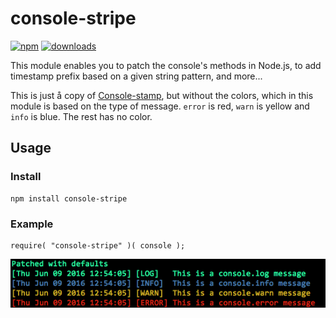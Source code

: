 # console-stripe

[![npm][npm-image]][npm-url]
[![downloads][downloads-image]][downloads-url]

[npm-image]: https://img.shields.io/npm/v/console-stripe.svg?style=flat-square
[npm-url]: https://npmjs.org/package/console-stripe
[downloads-image]: https://img.shields.io/npm/dm/console-stripe.svg?style=flat-square
[downloads-url]: https://npmjs.org/package/console-stripe

This module enables you to patch the console's methods in Node.js, to add timestamp prefix based on a given string pattern, and more...

This is just å copy of [Console-stamp](https://npmjs.org/package/console-stamp), but without the colors, which in this module is based on the type of message. 
`error` is red, `warn` is yellow and `info` is blue. The rest has no color. 

## Usage ##

### Install

	npm install console-stripe

### Example 

```
require( "console-stripe" )( console );
```

![Console](gfx/console2.png)